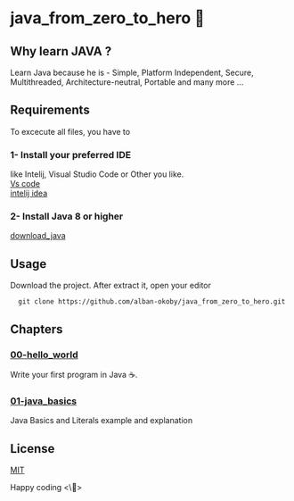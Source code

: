 # java_from_zero_to_hero 🚀

## Why learn JAVA ?
Learn Java because he is - Simple, Platform Independent, Secure, Multithreaded, Architecture-neutral, Portable and many more ...

## Requirements
 To excecute all files, you have to 
 ### 1- Install your preferred IDE 
 like Intelij, Visual Studio Code or Other you like. <br>
 [Vs code](https://code.visualstudio.com/download) <br>
[intelij idea](https://www.jetbrains.com/idea/download/#section=mac)

### 2- Install Java 8 or higher
[download_java](https://www.oracle.com/java/technologies/downloads/)

## Usage 

Download the project.
After extract it, open your editor
```
  git clone https://github.com/alban-okoby/java_from_zero_to_hero.git
```

## Chapters
### [00-hello_world](https://github.com/alban-okoby/java_from_zero_to_hero/tree/main/00-hello_world/src)

Write your first program in Java ☕.

### [01-java_basics](https://github.com/alban-okoby/java_from_zero_to_hero/tree/main/01-java_basics/src)
 Java Basics and Literals example and explanation 

<!-- Use the package manager [pip](https://pip.pypa.io/en/stable/) to install foobar.

```bash
pip install foobar
``` -->

<!-- ## Contributing

Pull requests are welcome. For major changes, please open an issue first
to discuss what you would like to change.

Please make sure to update tests as appropriate. -->

## License

[MIT](https://choosealicense.com/licenses/mit/)

Happy coding <\🚀> <br>
